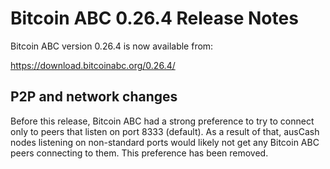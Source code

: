 # Bitcoin ABC 0.26.4 Release Notes

Bitcoin ABC version 0.26.4 is now available from:

  <https://download.bitcoinabc.org/0.26.4/>

P2P and network changes
-----------------------

Before this release, Bitcoin ABC had a strong preference to try to connect only
to peers that listen on port 8333 (default). As a result of that, ausCash nodes
listening on non-standard ports would likely not get any Bitcoin ABC peers
connecting to them. This preference has been removed.
